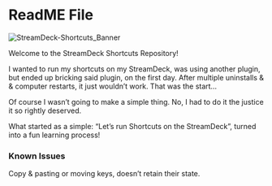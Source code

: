 #  ReadME File

![StreamDeck-Shortcuts_Banner](https://user-images.githubusercontent.com/44782976/144732233-c5c1f594-1d22-47e5-b23f-97f22c4982f0.png)

Welcome to the StreamDeck Shortcuts Repository!


I wanted to run my shortcuts on my StreamDeck,  was using another plugin, but ended up bricking said plugin, on the first day. After multiple uninstalls & & computer restarts, it just wouldn’t work. That was the start…

Of course I wasn’t going to make a simple thing. No, I had to do it the justice it so rightly deserved.

What started as a simple: “Let’s run Shortcuts on the StreamDeck”, turned into a fun learning process!

### Known Issues
Copy & pasting or moving keys, doesn’t retain their state.
